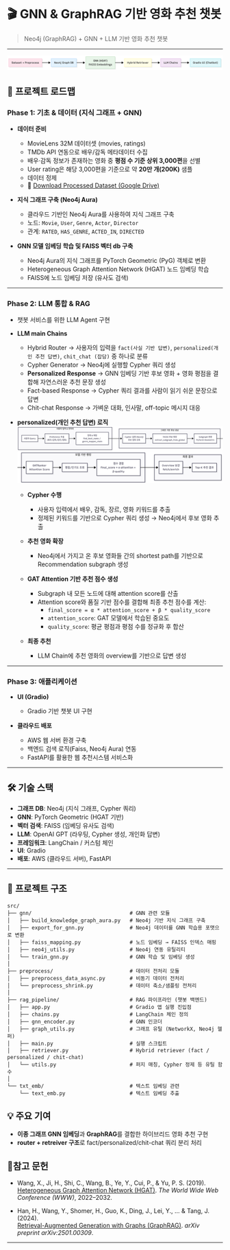 # 🎬 GNN & GraphRAG 기반 영화 추천 챗봇

> Neo4j (GraphRAG) + GNN + LLM 기반 영화 추천 챗봇

---

![System Overview](./images/project_overview.png)
## 🚀 프로젝트 로드맵

### **Phase 1: 기초 & 데이터 (지식 그래프 + GNN)**
- **데이터 준비**
  - MovieLens 32M 데이터셋 (movies, ratings)  
  - TMDb API 연동으로 배우/감독 메타데이터 수집
  - 배우·감독 정보가 존재하는 영화 중 **평점 수 기준 상위 3,000편**을 선별  
  - User rating은 해당 3,000편을 기준으로 약 **20만 개(200K)** 샘플
  - 데이터 정제
  - 🔗 [Download Processed Dataset (Google Drive)](https://drive.google.com/file/d/1PYOmmc4wWMleNUx6AeVUnLVl_CU4QgUw/view?usp=sharing)

- **지식 그래프 구축 (Neo4j Aura)**
  - 클라우드 기반인 Neo4j Aura를 사용하여 지식 그래프 구축
  - 노드: `Movie`, `User`, `Genre`, `Actor`, `Director`  
  - 관계: `RATED`, `HAS_GENRE`, `ACTED_IN`, `DIRECTED`  

- **GNN 모델 임베딩 학습 및 FAISS 벡터 db 구축**
  - Neo4j Aura의 지식 그래프를 PyTorch Geometric (PyG) 객체로 변환  
  - Heterogeneous Graph Attention Network (HGAT) 노드 임베딩 학습
  - FAISS에 노드 임베딩 저장 (유사도 검색)  

---

### **Phase 2: LLM 통합 & RAG**
- 챗봇 서비스를 위한 LLM Agent 구현
- **LLM main Chains**
  - Hybrid Router → 사용자의 입력을 `fact(사실 기반 답변)`, `personalized(개인 추천 답변)`, `chit_chat (잡담)` 중 하나로 분류    
  - Cypher Generator → Neo4j에 실행할 Cypher 쿼리 생성  
  - **Personalized Response** → GNN 임베딩 기반 후보 영화 + 영화 평점을 결합해 자연스러운 추천 문장 생성  
  - Fact-based Response → Cypher 쿼리 결과를 사람이 읽기 쉬운 문장으로 답변  
  - Chit-chat Response → 가벼운 대화, 인사말, off-topic 메시지 대응  

- **personalized(개인 추천 답변) 로직**
  ![System Overview](./images/personalized_recommendation_01.png)
  ![System Overview](./images/personalized_recommendation_02.png)
  - **Cypher 수행**  
    - 사용자 입력에서 배우, 감독, 장르, 영화 키워드를 추출  
    - 정제된 키워드를 기반으로 Cypher 쿼리 생성 → Neo4j에서 후보 영화 추출  

  - **추천 영화 확장**  
    - Neo4j에서 가지고 온 후보 영화들 간의 shortest path를 기반으로 Recommendation subgraph 생성  
    
  - **GAT Attention 기반 추천 점수 생성**  
    - Subgraph 내 모든 노드에 대해 attention score를 산출 
    - Attention score와 품질 기반 점수를 결합해 최종 추천 점수를 계산:  
      - `final_score = α * attention_score + β * quality_score`  
      - `attention_score`: GAT 모델에서 학습된 중요도  
      - `quality_score`: 평균 평점과 평점 수를 정규화 후 합산  

  - **최종 추천**  
    - LLM Chain에 추천 영화의 overview를 기반으로 답변 생성   
---

### **Phase 3: 애플리케이션**
- **UI (Gradio)**
  - Gradio 기반 챗봇 UI 구현

- **클라우드 배포**
  - AWS 웹 서버 환경 구축
  - 백엔드 검색 로직(Faiss, Neo4j Aura) 연동
  - FastAPI를 활용한 웹 추천시스템 서비스화
---

## 🛠️ 기술 스택
- **그래프 DB**: Neo4j (지식 그래프, Cypher 쿼리)  
- **GNN**: PyTorch Geometric (HGAT 기반)  
- **벡터 검색**: FAISS (임베딩 유사도 검색)  
- **LLM**: OpenAI GPT (라우팅, Cypher 생성, 개인화 답변)  
- **프레임워크**: LangChain / 커스텀 체인  
- **UI**: Gradio
- **배포**: AWS (클라우드 서버),  FastAPI

---
## 📂 프로젝트 구조

```text
src/
├── gnn/                                # GNN 관련 모듈
│   ├── build_knowledge_graph_aura.py   # Neo4j 기반 지식 그래프 구축
│   ├── export_for_gnn.py               # Neo4j 데이터를 GNN 학습용 포맷으로 변환
│   ├── faiss_mapping.py                # 노드 임베딩 → FAISS 인덱스 매핑
│   ├── neo4j_utils.py                  # Neo4j 연동 유틸리티
│   └── train_gnn.py                    # GNN 학습 및 임베딩 생성
│
├── preprocess/                         # 데이터 전처리 모듈
│   ├── preprocess_data_async.py        # 비동기 데이터 전처리
│   └── preprocess_shrink.py            # 데이터 축소/샘플링 전처리
│
├── rag_pipeline/                       # RAG 파이프라인 (챗봇 백엔드)
│   ├── app.py                          # Gradio 앱 실행 진입점
│   ├── chains.py                       # LangChain 체인 정의
│   ├── gnn_encoder.py                  # GNN 인코더
│   ├── graph_utils.py                  # 그래프 유틸 (NetworkX, Neo4j 헬퍼)
│   ├── main.py                         # 실행 스크립트
│   ├── retriever.py                    # Hybrid retriever (fact / personalized / chit-chat)
│   └── utils.py                        # 퍼지 매칭, Cypher 정제 등 유틸 함수
│
└── txt_emb/                            # 텍스트 임베딩 관련
    └── text_emb.py                     # 텍스트 임베딩 추출
```

## 💡 주요 기여
- **이종 그래프 GNN 임베딩**과 **GraphRAG**를 결합한 하이브리드 영화 추천 구현  
- **router + retreiver 구조**로 fact/personalized/chit-chat 쿼리 분리 처리  

## 📖참고 문헌
- Wang, X., Ji, H., Shi, C., Wang, B., Ye, Y., Cui, P., & Yu, P. S. (2019).  
  [Heterogeneous Graph Attention Network (HGAT)](https://dl.acm.org/doi/10.1145/3308558.3313562). *The World Wide Web Conference (WWW)*, 2022–2032.  

- Han, H., Wang, Y., Shomer, H., Guo, K., Ding, J., Lei, Y., ... & Tang, J. (2024).  
  [Retrieval-Augmented Generation with Graphs (GraphRAG)](https://arxiv.org/abs/2501.00309). *arXiv preprint arXiv:2501.00309*.


---

